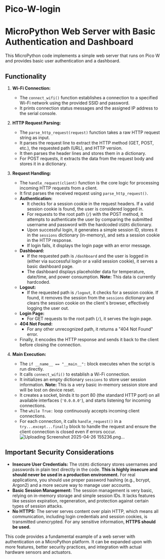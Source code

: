 # Pico-W-login
# MicroPython Web Server with Basic Authentication and Dashboard

This MicroPython code implements a simple web server that runs on Pico W and provides basic user authentication and a dashboard.

## Functionality

1.  **Wi-Fi Connection:**
    * The `connect_wifi()` function establishes a connection to a specified Wi-Fi network using the provided SSID and password.
    * It prints connection status messages and the assigned IP address to the serial console.

2.  **HTTP Request Parsing:**
    * The `parse_http_request(request)` function takes a raw HTTP request string as input.
    * It parses the request line to extract the HTTP method (GET, POST, etc.), the requested path (URL), and HTTP version.
    * It then parses the header lines and stores them in a dictionary.
    * For POST requests, it extracts the data from the request body and stores it in a dictionary.

3.  **Request Handling:**
    * The `handle_request(client)` function is the core logic for processing incoming HTTP requests from a client.
    * It first parses the received request using `parse_http_request()`.
    * **Authentication:**
        * It checks for a session cookie in the request headers. If a valid session cookie is found, the user is considered logged in.
        * For requests to the root path (`/`) with the POST method, it attempts to authenticate the user by comparing the submitted username and password with the hardcoded `USERS` dictionary.
        * Upon successful login, it generates a simple session ID, stores it in the `sessions` dictionary (in-memory), and sets a session cookie in the HTTP response.
        * If login fails, it displays the login page with an error message.
    * **Dashboard:**
        * If the requested path is `/dashboard` and the user is logged in (either via successful login or a valid session cookie), it serves a basic dashboard page.
        * The dashboard displays placeholder data for temperature, date/time, and power consumption. **Note:** This data is currently hardcoded.
    * **Logout:**
        * If the requested path is `/logout`, it checks for a session cookie. If found, it removes the session from the `sessions` dictionary and clears the session cookie on the client's browser, effectively logging the user out.
    * **Login Page:**
        * For GET requests to the root path (`/`), it serves the login page.
    * **404 Not Found:**
        * For any other unrecognized path, it returns a "404 Not Found" error.
    * Finally, it encodes the HTTP response and sends it back to the client before closing the connection.

4.  **Main Execution:**
    * The `if __name__ == "__main__":` block executes when the script is run directly.
    * It calls `connect_wifi()` to establish a Wi-Fi connection.
    * It initializes an empty dictionary `sessions` to store user session information. **Note:** This is a very basic in-memory session store and will be lost on device reset.
    * It creates a socket, binds it to port 80 (the standard HTTP port) on all available interfaces (`'0.0.0.0'`), and starts listening for incoming connections.
    * The `while True:` loop continuously accepts incoming client connections.
    * For each connection, it calls `handle_request()` in a `try...except...finally` block to handle the request and ensure the client connection is closed even if errors occur.
![Uploading Screenshot 2025-04-26 155236.png…]()

## Important Security Considerations

* **Insecure User Credentials:** The `USERS` dictionary stores usernames and passwords in plain text directly in the code. **This is highly insecure and should never be used in a production environment.** For real applications, you should use proper password hashing (e.g., bcrypt, Argon2) and a more secure way to manage user accounts.
* **Basic Session Management:** The session management is very basic, relying on in-memory storage and simple session IDs. It lacks features like session expiration, regeneration, and protection against certain types of session attacks.
* **No HTTPS:** The server serves content over plain HTTP, which means all communication, including login credentials and session cookies, is transmitted unencrypted. For any sensitive information, **HTTPS should be used.**

This code provides a fundamental example of a web server with authentication on a MicroPython platform. It can be expanded upon with more features, better security practices, and integration with actual hardware sensors and actuators.
